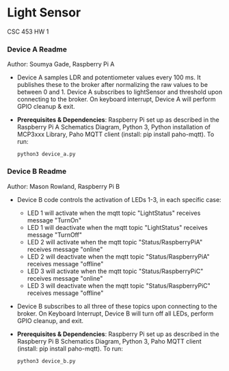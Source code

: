 # Light Sensor
CSC 453 HW 1
### Device A Readme
Author: Soumya Gade, Raspberry Pi A
* Device A samples LDR and potentiometer values every 100 ms. It publishes these to the broker after normalizing the raw values to be between 0 and 1. Device A subscribes to lightSensor and threshold upon connecting to the broker. On keyboard interrupt, Device A will perform GPIO cleanup & exit.
* **Prerequisites & Dependencies**: Raspberry Pi set up as described in the Raspberry Pi A Schematics Diagram, Python 3, Python installation of MCP3xxx Library, Paho MQTT client (install: pip install paho-mqtt). To run:

      python3 device_a.py
### Device B Readme
Author: Mason Rowland, Raspberry Pi B
* Device B code controls the activation of LEDs 1-3, in each specific case:
  * LED 1 will activate when the mqtt topic "LightStatus" receives message "TurnOn"
  * LED 1 will deactivate when the mqtt topic "LightStatus" receives message "TurnOff"
  * LED 2 will activate when the mqtt topic "Status/RaspberryPiA" receives message "online"
  * LED 2 will deactivate when the mqtt topic "Status/RaspberryPiA" receives message "offline"
  * LED 3 will activate when the mqtt topic "Status/RaspberryPiC" receives message "online"
  * LED 3 will deactivate when the mqtt topic "Status/RaspberryPiC" receives message "offline"
* Device B subscribes to all three of these topics upon connecting to the broker. On Keyboard Interrupt, Device B will turn off all LEDs, perform GPIO cleanup, and exit.
* **Prerequisites & Dependencies**: Raspberry Pi set up as described in the Raspberry Pi B Schematics Diagram, Python 3, Paho MQTT client (install: pip install paho-mqtt). To run:

      python3 device_b.py
